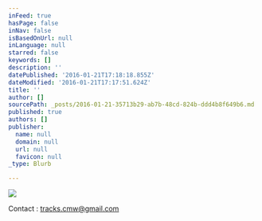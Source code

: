 ```yaml
---
inFeed: true
hasPage: false
inNav: false
isBasedOnUrl: null
inLanguage: null
starred: false
keywords: []
description: ''
datePublished: '2016-01-21T17:18:18.855Z'
dateModified: '2016-01-21T17:17:51.624Z'
title: ''
author: []
sourcePath: _posts/2016-01-21-35713b29-ab7b-48cd-824b-ddd4b8f649b6.md
published: true
authors: []
publisher:
  name: null
  domain: null
  url: null
  favicon: null
_type: Blurb

---
```

![](https://the-grid-user-content.s3-us-west-2.amazonaws.com/6b0272c8-e012-4c28-8670-dda16b96a76c.jpg)

Contact : tracks.cmw@gmail.com